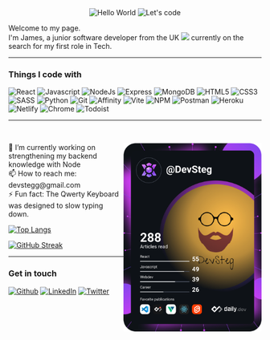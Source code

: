 <div align="center">
  <img src="https://media.giphy.com/media/MeJgB3yMMwIaHmKD4z/giphy.gif" width="200" alt="Hello World"/>
  <img src="https://media.giphy.com/media/hqU2KkjW5bE2v2Z7Q2/giphy.gif" width="200" alt="Let's code"/>
</div>
<p>
  Welcome to my page.<br/>I'm James, a junior software developer from the UK <img src="https://img.icons8.com/doodle/48/000000/great-britain.png" width="20"/> currently on the search for my first role in Tech.<br/>
</p>
<hr/>

### Things I code with

![React](https://img.shields.io/badge/React-61DBFB?style=flat&logo=react&logoColor=white)
![Javascript](https://img.shields.io/badge/JavaScript-F0DB4F?style=flat&logo=javascript&logoColor=white)
![NodeJs](https://img.shields.io/badge/NodeJS-3C873A?style=flat&logo=nodedotjs&logoColor=white)
![Express](https://img.shields.io/badge/Express-red?style=flat&logo=express&logoColor=white)
![MongoDB](https://img.shields.io/badge/MongoDB-4DB33D?style=flat&logo=mongodb&logoColor=white)
![HTML5](https://img.shields.io/badge/HTML5-e34c26?style=flat&logo=html5&logoColor=white)
![CSS3](https://img.shields.io/badge/CSS-264de4?style=flat&logo=css3&logoColor=white)
![SASS](https://img.shields.io/badge/SASS-cd6799?style=flat&logo=sass&logoColor=white)
![Python](https://img.shields.io/badge/Python-4B8BBE?style=flat&logo=python&logoColor=white)
![Git](https://img.shields.io/badge/Git-F1502F?style=flat&logo=git&logoColor=white)
![Affinity](https://img.shields.io/badge/Affinity-a6e137?style=flat&logo=affinity&logoColor=white)
![Vite](https://img.shields.io/badge/Vite-BD34FE?style=flat&logo=vite&logoColor=white)
![NPM](https://img.shields.io/badge/NPM-CC3534?style=flat&logo=npm&logoColor=white)
![Postman](https://img.shields.io/badge/Postman-EF5B25?style=flat&logo=postman&logoColor=white)
![Heroku](https://img.shields.io/badge/Heroku-6762A6?style=flat&logo=heroku&logoColor=white)
![Netlify](https://img.shields.io/badge/Netlify-20c6b7?style=flat&logo=netlify&logoColor=white)
![Chrome](https://img.shields.io/badge/Chrome-1DA462?style=flat&logo=googlechrome&logoColor=white)
![Todoist](https://img.shields.io/badge/Todoist-CC3E33?style=flat&logo=todoist&logoColor=white)

<hr/>
<br/>
<div>
  <a href="https://app.daily.dev/DevSteg"><img src="https://github.com/DevSteg/DevSteg/blob/main/devcard.svg" width="275" align=right alt="James Stephens's Dev Card"/></a>
  <p align="left">
    🔭 I’m currently working on strengthening my backend knowledge with Node<br/>
    📫 How to reach me: devstegg@gmail.com<br/>
    ⚡ Fun fact: The Qwerty Keyboard was designed to slow typing down.
  </p>
</div>
<div align="left">

[![Top Langs](https://github-readme-stats.vercel.app/api/top-langs/?username=devsteg&layout=compact)](https://github.com/devsteg/github-readme-stats)

[![GitHub Streak](http://github-readme-streak-stats.herokuapp.com?user=devsteg&theme=radical&hide_border=true&date_format=j%20M%5B%20Y%5D)](https://git.io/streak-stats)

</div>
<hr/>

### Get in touch

[![Github](https://img.shields.io/badge/GitHub-171515?style=flat&logo=github&logoColor=white)](https://github.com/DevSteg)
[![LinkedIn](https://img.shields.io/badge/LinkedIn-0072b1?style=flat&logo=linkedin&logoColor=white)](https://www.linkedin.com/in/james-stephens-75b49085/)
[![Twitter](https://img.shields.io/badge/Twitter-1DA1F2?style=flat&logo=twitter&logoColor=white)](https://twitter.com/DevSteg)
